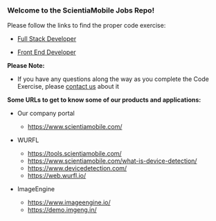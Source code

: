 ### **Welcome to the ScientiaMobile Jobs Repo!**

Please follow the links to find the proper code exercise:

* [Full Stack Developer](https://github.com/ScientiaMobile/scientiamobile-jobs/wiki/Code-Exercise)


* [Front End Developer](https://github.com/ScientiaMobile/front-end-developer/wiki/Code-Exercise)

**Please Note:**
- If you have any questions along the way as you complete the Code Exercise, please [contact us](mailto:dev-jobs@scientiamobile.com?subject=Code-Exercise-Question) about it


**Some URLs to get to know some of our products and applications:**

- Our company portal
  - https://www.scientiamobile.com/

- WURFL
  - https://tools.scientiamobile.com/
  - https://www.scientiamobile.com/what-is-device-detection/ 
  - https://www.devicedetection.com/ 
  - https://web.wurfl.io/

- ImageEngine
  - https://www.imageengine.io/
  - https://demo.imgeng.in/
